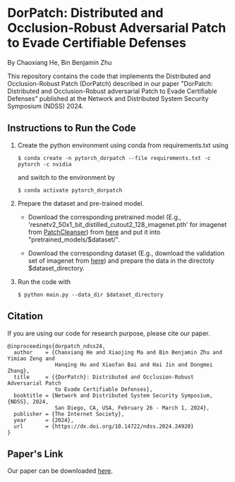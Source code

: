 # DorPatch: Distributed and Occlusion-Robust Adversarial Patch to Evade Certifiable Defenses
By Chaoxiang He, Bin Benjamin Zhu

This repository contains the code that implements the Distributed and Occlusion-Robust Patch (DorPatch) described in our paper "DorPatch: Distributed and Occlusion-Robust adversarial Patch to Evade Certifiable Defenses" published at the Network and Distributed System Security Symposium (NDSS) 2024.

## Instructions to Run the Code
1. Create the python environment using conda from requirements.txt using

   `$ conda create -n pytorch_dorpatch --file requirements.txt -c pytorch -c nvidia`

   and switch to the environment by

   `$ conda activate pytorch_dorpatch`

2. Prepare the dataset and pre-trained model.
   - Download the corresponding pretrained model (E.g., 'resnetv2_50x1_bit_distilled_cutout2_128_imagenet.pth' for imagenet from [PatchCleanser](https://github.com/inspire-group/PatchCleanser)) from [here](https://drive.google.com/drive/folders/10H1HIhJ6V8sO99x8g4WxtTahCrTkyTCF) and put it into "pretrained_models/$dataset/".

   - Download the corresponding dataset (E.g., download the validation set of imagenet from [here](https://www.image-net.org/data/ILSVRC/2012/ILSVRC2012_img_val.tar)) and prepare the data in the directoty $dataset_directory.
3. Run the code with

   `$ python main.py --data_dir $dataset_directory`


## Citation
If you are using our code for research purpose, please cite our paper.

```
@inproceedings{dorpatch_ndss24,
  author    = {Chaoxiang He and Xiaojing Ma and Bin Benjamin Zhu and Yimiao Zeng and 
               Hanqing Hu and Xiaofan Bai and Hai Jin and Dongmei Zhang},
  title     = {{DorPatch}: Distributed and Occlusion-Robust Adversarial Patch
               to Evade Certifiable Defenses},
  booktitle = {Network and Distributed System Security Symposium, {NDSS}, 2024,
               San Diego, CA, USA, February 26 - March 1, 2024},
  publisher = {The Internet Society},
  year      = {2024},
  url       = {https://dx.doi.org/10.14722/ndss.2024.24920}
}
```

## Paper's Link
Our paper can be downloaded [here](https://www.ndss-symposium.org/ndss-paper/dorpatch-distributed-and-occlusion-robust-adversarial-patch-to-evade-certifiable-defenses/).
